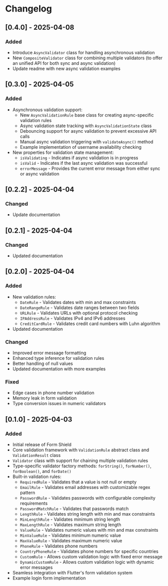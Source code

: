 # Changelog

## [0.4.0] - 2025-04-08
### Added
- Introduce `AsyncValidator` class for handling asynchronous validation
- New `CompositeValidator` class for combining multiple validators (to offer an unified API for both sync and async validation)
- Update readme with new async validation examples

## [0.3.0] - 2025-04-05
### Added
- Asynchronous validation support:
  - New `AsyncValidationRule` base class for creating async-specific validation rules
  - Async validation state tracking with `AsyncValidationState` class
  - Debouncing support for async validation to prevent excessive API calls
  - Manual async validation triggering with `validateAsync()` method
  - Example implementation of username availability checking
- New properties for validation state management:
  - `isValidating` - Indicates if async validation is in progress
  - `isValid` - Indicates if the last async validation was successful
  - `errorMessage` - Provides the current error message from either sync or async validation

## [0.2.2] - 2025-04-04
### Changed
- Update documentation

## [0.2.1] - 2025-04-04
### Changed
- Updated documentation

## [0.2.0] - 2025-04-04

### Added

- New validation rules:
  - `DateRule` - Validates dates with min and max constraints
  - `DateRangeRule` - Validates date ranges between two fields
  - `URLRule` - Validates URLs with optional protocol checking
  - `IPAddressRule` - Validates IPv4 and IPv6 addresses
  - `CreditCardRule` - Validates credit card numbers with Luhn algorithm
- Updated documentation

### Changed

- Improved error message formatting
- Enhanced type inference for validation rules
- Better handling of null values
- Updated documentation with more examples

### Fixed

- Edge cases in phone number validation
- Memory leak in form validation
- Type conversion issues in numeric validators


## [0.1.0] - 2025-04-03

### Added

- Initial release of Form Shield
- Core validation framework with `ValidationRule` abstract class and `ValidationResult` class
- `Validator` class with support for chaining multiple validation rules
- Type-specific validator factory methods: `forString()`, `forNumber()`, `forBoolean()`, and `forDate()`
- Built-in validation rules:
  - `RequiredRule` - Validates that a value is not null or empty
  - `EmailRule` - Validates email addresses with customizable regex pattern
  - `PasswordRule` - Validates passwords with configurable complexity requirements
  - `PasswordMatchRule` - Validates that passwords match
  - `LengthRule` - Validates string length with min and max constraints
  - `MinLengthRule` - Validates minimum string length
  - `MaxLengthRule` - Validates maximum string length
  - `ValueRule` - Validates numeric values with min and max constraints
  - `MinValueRule` - Validates minimum numeric value
  - `MaxValueRule` - Validates maximum numeric value
  - `PhoneRule` - Validates phone numbers
  - `CountryPhoneRule` - Validates phone numbers for specific countries
  - `CustomRule` - Allows custom validation logic with fixed error message
  - `DynamicCustomRule` - Allows custom validation logic with dynamic error messages
- Seamless integration with Flutter's form validation system
- Example login form implementation